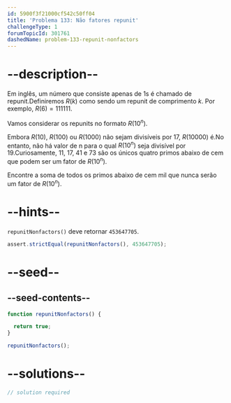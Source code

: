 ```yaml
---
id: 5900f3f21000cf542c50ff04
title: 'Problema 133: Não fatores repunit'
challengeType: 1
forumTopicId: 301761
dashedName: problem-133-repunit-nonfactors
---
```


# --description--

Em inglês, um número que consiste apenas de 1s é chamado de repunit.Definiremos $R(k)$ como sendo um repunit de comprimento $k$. Por exemplo, $R(6) = 111111$.

Vamos considerar os repunits no formato $R({10}^n)$.

Embora $R(10)$, $R(100)$ ou $R(1000)$ não sejam divisíveis por 17, $R(10000)$ é.No entanto, não há valor de n para o qual $R({10}^n)$ seja divisível por 19.Curiosamente, 11, 17, 41 e 73 são os únicos quatro primos abaixo de cem que podem ser um fator de $R({10}^n)$.

Encontre a soma de todos os primos abaixo de cem mil que nunca serão um fator de $R({10}^n)$.

# --hints--

`repunitNonfactors()` deve retornar `453647705`.

```js
assert.strictEqual(repunitNonfactors(), 453647705);
```

# --seed--

## --seed-contents--

```js
function repunitNonfactors() {

  return true;
}

repunitNonfactors();
```

# --solutions--

```js
// solution required
```
